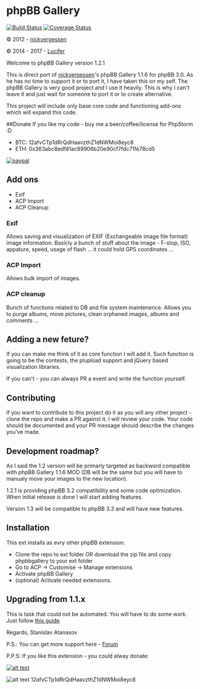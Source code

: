 # phpBB Gallery

[![Build Status](https://travis-ci.org/satanasov/phpbbgallery.svg?branch=master)](https://travis-ci.org/satanasov/phpbbgallery) [![Coverage Status](https://coveralls.io/repos/satanasov/phpbbgallery/badge.svg?branch=master&service=github)](https://coveralls.io/github/satanasov/phpbbgallery?branch=master)

© 2012 - [nickvergessen](http://www.flying-bits.org)

© 2014 - 2017 - [Lucifer](http://www.anavaro.com)

Welcome to phpBB Gallery version 1.2.1

This is direct port of [nickvergessen](https://github.com/nickvergessen)'s phpBB Gallery 1.1.6 for phpBB 3.0. As he has no time to support it or to port it, I have taken this on my self. The phpBB Gallery is very good project and I use it heavily. This is why I can't leave it and just wait for someone to port it or to create alternative.

This project will include only base core code and functioning add-ons which will expand this code.

##Donate
If you like my code - buy me a beer/coffee/license for PhpStorm :D

- BTC: 12afvCTp1dRrQdHaavzthZ1dNWMoi8eyc8
- ETH: 0x363abc8edf41ac89906b20e90cf7fdc71fe78cd5

[![paypal](https://www.paypalobjects.com/en_US/i/btn/btn_donateCC_LG.gif)](https://www.paypal.com/cgi-bin/webscr?cmd=_s-xclick&hosted_button_id=XQ6USSXCSUM5W)

## Add ons
 - Exif
 - ACP Import
 - ACP Cleanup

### Exif

Allows saving and visualization of EXIF (Exchangeable image file format) image information. Basicly a bunch of stuff about the image - F-stop, ISO, appature, speed, usage of flash ... it could hold GPS coordinates ...

### ACP Import

Allows bulk import of images.

### ACP cleanup

Bunch of functions related to DB and file system maintenence. Allows you to purge albums, move pictures, clean orphaned images, albums and comments ...

## Adding a new feture?

If you can make me think of it as core function I will add it. Such function is going to be the contests, the plupload support and jQuery based visualization libraries.

If you can't - you can always PR a event and write the function yourself.

## Contributing

If you want to contribute to this project do it as you will any other project - clone the repo and make a PR against it. I will review your code. Your code should be documented and your PR message should describe the changes you've made.

## Development roadmap?

As I said the 1.2 version will be primarly targeted as backword compatible with phpBB Gallery 1.1.6 MOD (DB will be the same but you will have to manualy move your images to the new location).

1.2.1 is providing phpBB 3.2 compatibility and some code optimization. When initial release is done I will start adding features.

Version 1.3 will be compatible to phpBB 3.3 and will have new features.

## Installation

This ext installs as evry other phpBB extension:

 - Clone the repo to ext folder OR download the zip file and copy phpbbgallery to your ext folder
 - Go to ACP -> Customise -> Manage extensions
 - Activate phpBB Gallery
 - (optional) Activate needed extensions.

## Upgrading from 1.1.x

This is task that could not be automated. You will have to do some work. Just follow [this guide](lab.anavaro.com/forum/viewtopic.php?f=4&t=4).

Regards,
Stanislav Atanasov

P.S.: You can get more support here - [Forum](http://lab.anavaro.com/forum/viewforum.php?f=4)

P.P.S: If you like this extension - you could alway donate:

[![alt text](http://lab.anavaro.com/forum/images/btn_donate_LG.gif)](https://www.paypal.com/cgi-bin/webscr?cmd=_s-xclick&hosted_button_id=3JQ8HDK6Y7A2N)

![alt text](http://www.xe.com/themes/xe/images/symbols/xbt.gif) 12afvCTp1dRrQdHaavzthZ1dNWMoi8eyc8